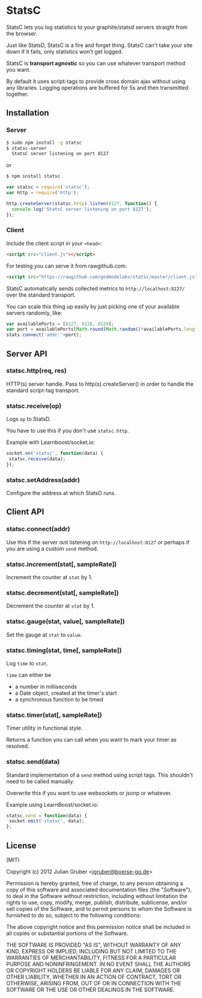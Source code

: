 # StatsC

StatsC lets you log statistics to your graphite/statsd servers straight from the browser.

Just like StatsD, StatsC is a fire and forget thing. StatsC can't take your site down if it fails, only statistics won't get logged.

StatsC is __transport agnostic__ so you can use whatever transport method you want.

By default it uses script-tags to provide cross domain ajax without using any libraries. Logging operations are buffered for 5s and then transmitted together.

## Installation

### Server

```bash
$ sudo npm install -g statsc
$ statsc-server
  StatsC server listening on port 8127
```

or

```bash
$ npm install statsc
```

```javascript
var statsc = require('statsc');
var http = require('http');

http.createServer(statsc.http).listen(8127, function() {
  console.log('StatsC server listening on port 8127');
});
```

### Client

Include the client script in your `<head>`:

```html
<script src="client.js"></script>
```

For testing you can serve it from rawgithub.com:

```html
<script src="https://rawgithub.com/godmodelabs/statsc/master/client.js"></script>
```

StatsC automatically sends collected metrics to `http://localhost:8127/` over the standard transport.

You can scale this thing up easily by just picking one of your available servers randomly, like:

```javascript
var availablePorts = [8127, 8128, 8129];
var port = availablePorts[Math.round(Math.random()*availablePorts.length)-1];
stats.connect('addr:'+port);
```

## Server API

### statsc.http(req, res)
HTTP(s) server handle. Pass to http(s).createServer() in order to handle the standard script-tag transport.

### statsc.receive(op)
Logs `op` to StatsD.

You have to use this if you don't use `statsc.http`.

Example with Learnboost/socket.io:

```javascript
socket.on('statsc', function(data) {
 statsc.receive(data);
});
```

### statsc.setAddress(addr)
Configure the address at which StatsD runs.

## Client API

### statsc.connect(addr)
Use this if the server isnt listening on `http://localhost:8127` or perhaps if you are using a custom `send` method.

### statsc.increment(stat[, sampleRate])
Increment the counter at `stat` by 1.

### statsc.decrement(stat[, sampleRate])
Decrement the counter at `stat` by 1.

### statsc.gauge(stat, value[, sampleRate])
Set the gauge at `stat` to `value`.

### statsc.timing(stat, time[, sampleRate])
Log `time` to `stat`.

`time` can either be

  * a number in milliseconds
  * a Date object, created at the timer's start
  * a synchronous function to be timed

### statsc.timer(stat[, sampleRate])
Timer utility in functional style.

Returns a function you can call when you want to mark your timer as resolved.

### statsc.send(data)
Standard implementation of a `send` method using script tags. This shouldn't need to be called manually.

Overwrite this if you want to use websockets or jsonp or whatever.

Example using LearnBoost/socket.io:

```javascript
statsc.send = function(data) {
 socket.emit('statsc', data);
};
```

## License

(MIT)

Copyright (c) 2012 Julian Gruber &lt;jgruber@boerse-go.de&gt;

Permission is hereby granted, free of charge, to any person obtaining a copy of this software and associated documentation files (the "Software"), to deal in the Software without restriction, including without limitation the rights to use, copy, modify, merge, publish, distribute, sublicense, and/or sell copies of the Software, and to permit persons to whom the Software is furnished to do so, subject to the following conditions:

The above copyright notice and this permission notice shall be included in all copies or substantial portions of the Software.

THE SOFTWARE IS PROVIDED "AS IS", WITHOUT WARRANTY OF ANY KIND, EXPRESS OR IMPLIED, INCLUDING BUT NOT LIMITED TO THE WARRANTIES OF MERCHANTABILITY, FITNESS FOR A PARTICULAR PURPOSE AND NONINFRINGEMENT. IN NO EVENT SHALL THE AUTHORS OR COPYRIGHT HOLDERS BE LIABLE FOR ANY CLAIM, DAMAGES OR OTHER LIABILITY, WHETHER IN AN ACTION OF CONTRACT, TORT OR OTHERWISE, ARISING FROM, OUT OF OR IN CONNECTION WITH THE SOFTWARE OR THE USE OR OTHER DEALINGS IN THE SOFTWARE.
